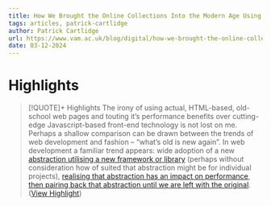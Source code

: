 ```yaml
---
title: How We Brought the Online Collections Into the Modern Age Using Web Technology of the Past - Patrick Cartlidge
tags: articles, patrick-cartlidge
author: Patrick Cartlidge
url: https://www.vam.ac.uk/blog/digital/how-we-brought-the-online-collections-into-the-modern-age-using-web-technology-of-the-past?doing_wp_cron=1710208828.9498260021209716796875
date: 03-12-2024
---
```

# Highlights
> [!QUOTE]+ Highlights
> The irony of using actual, HTML-based, old-school web pages and touting it’s performance benefits over cutting-edge Javascript-based front-end technology is not lost on me. Perhaps a shallow comparison can be drawn between the trends of web development and fashion – “what’s old is new again”. In web development a familiar trend appears: wide adoption of a new [abstraction utilising a new framework or library](https://en.wikipedia.org/wiki/JQuery) (perhaps without consideration how of suited that abstraction might be for individual projects), [realising that abstraction has an impact on performance](https://mathiasbynens.be/demo/jquery-size), [then pairing back that abstraction until we are left with the original](https://blog.garstasio.com/you-dont-need-jquery/why-not/). ([View Highlight](https://read.readwise.io/read/01hrseq1z1t5gv2q9g7c5kbdn3))


